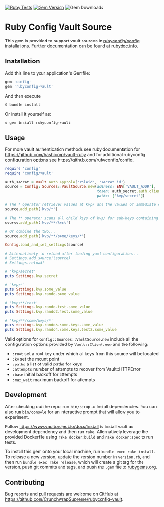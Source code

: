 [![Ruby Tests](https://github.com/CrunchwrapSupreme/rubyconfig-vault/actions/workflows/ruby-test.yml/badge.svg?branch=main)](https://github.com/CrunchwrapSupreme/rubyconfig-vault/actions/workflows/ruby-test.yml)
[![Gem Version](https://badge.fury.io/rb/rubyconfig-vault.svg)](https://badge.fury.io/rb/rubyconfig-vault)
![Gem Downloads](https://img.shields.io/gem/dt/rubyconfig-vault)

# Ruby Config Vault Source

This gem is provided to support vault sources in [rubyconfig/config](https://github.com/rubyconfig/config) installations. Further documentation can be found at [rubydoc.info](https://www.rubydoc.info/gems/rubyconfig-vault/Config).

## Installation

Add this line to your application's Gemfile:

```ruby
gem 'config'
gem 'rubyconfig-vault'
```

And then execute:

    $ bundle install

Or install it yourself as:

    $ gem install rubyconfig-vault

## Usage

For more vault authentication methods see ruby documentation for https://github.com/hashicorp/vault-ruby and for additional rubyconfig configuration options see https://github.com/rubyconfig/config.

```ruby
require 'config'
require 'config/vault'

auth_secret = Vault.auth.approle('roleid', 'secret id')
source = Config::Sources::VaultSource.new(address: ENV['VAULT_ADDR'], 
                                          token: auth_secret.auth.client_token,
                                          paths: ['kvp/secret'])
                                      
# The * operator retrieves values at kvp/ and the values of immediate child keys
source.add_path('kvp/*')

# The ** operator scans all child keys of kvp/ for sub-keys containing 'test'
source.add_path('kvp/**/test')

# Or combine the two...
source.add_path('kvp/**/some/keys/*')

Config.load_and_set_settings(source)

# Alternatively to reload after loading yaml configuration...
# Settings.add_source!(source)
# Settings.reload!

# 'kvp/secret'
puts Settings.kvp.secret

# 'kvp/*'
puts Settings.kvp.some_value
puts Settings.kvp.rando.some_value

# 'kvp/**/test'
puts Settings.kvp.rando.test.some_value
puts Settings.kvp.rando2.test.some_value

# 'kvp/**/some/keys/*'
puts Settings.kvp.rando3.some.keys.some_value
puts Settings.kvp.rando4.some.keys.test2.some_value
```

Valid options for `Config::Sources::VaultSource.new` include all the configuration options provided by `Vault::Client.new` and the following:
- `:root` set a root key under which all keys from this source will be located
- `:kv` set the mount point
- `:paths` a list of valid paths for keys
- `:attempts` number of attempts to recover from Vault::HTTPError
- `:base` initial backoff for attempts
- `:max_wait` maximum backoff for attempts

## Development

After checking out the repo, run `bin/setup` to install dependencies. You can also run `bin/console` for an interactive prompt that will allow you to experiment. 

Follow https://www.vaultproject.io/docs/install to install vault as development dependency and then run `rake`. Alternatively leverage the provided Dockerfile using `rake docker:build` and `rake docker:spec` to run tests.

To install this gem onto your local machine, run `bundle exec rake install`. To release a new version, update the version number in `version.rb`, and then run `bundle exec rake release`, which will create a git tag for the version, push git commits and tags, and push the `.gem` file to [rubygems.org](https://rubygems.org).

## Contributing

Bug reports and pull requests are welcome on GitHub at https://github.com/CrunchwrapSupreme/rubyconfig-vault.

